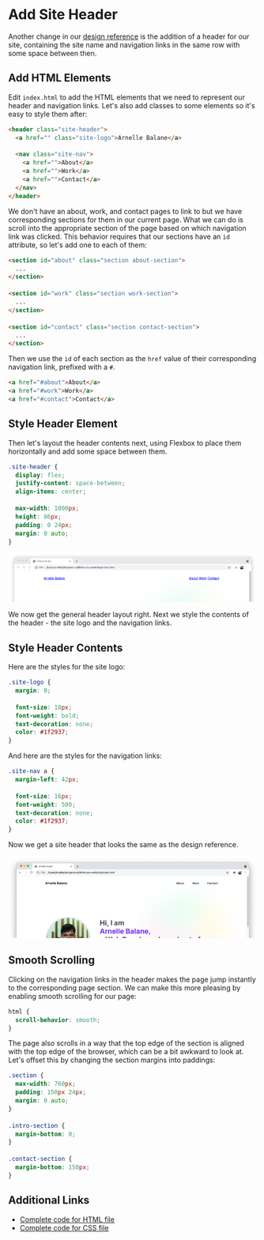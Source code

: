 # Add Site Header

Another change in our [design reference](/getting-started/personal-portfolio#design-reference) is the addition of a header for our site, containing the site name and navigation links in the same row with some space between then.

## Add HTML Elements

Edit `index.html` to add the HTML elements that we need to represent our header and navigation links. Let's also add classes to some elements so it's easy to style them after:

```html
<header class="site-header">
  <a href="" class="site-logo">Arnelle Balane</a>

  <nav class="site-nav">
    <a href="">About</a>
    <a href="">Work</a>
    <a href="">Contact</a>
  </nav>
</header>
```

We don't have an about, work, and contact pages to link to but we have corresponding sections for them in our current page. What we can do is scroll into the appropriate section of the page based on which navigation link was clicked. This behavior requires that our sections have an `id` attribute, so let's add one to each of them:

```html
<section id="about" class="section about-section">
  ...
</section>

<section id="work" class="section work-section">
  ...
</section>

<section id="contact" class="section contact-section">
  ...
</section>
```

Then we use the `id` of each section as the `href` value of their corresponding navigation link, prefixed with a `#`.

```html
<a href="#about">About</a>
<a href="#work">Work</a>
<a href="#contact">Contact</a>
```

## Style Header Element

Then let's layout the header contents next, using Flexbox to place them horizontally and add some space between them.

```css
.site-header {
  display: flex;
  justify-content: space-between;
  align-items: center;

  max-width: 1000px;
  height: 86px;
  padding: 0 24px;
  margin: 0 auto;
}
```

![Layout site header](./images/layout-site-header.png)

We now get the general header layout right. Next we style the contents of the header - the site logo and the navigation links.

## Style Header Contents

Here are the styles for the site logo:

```css
.site-logo {
  margin: 0;

  font-size: 18px;
  font-weight: bold;
  text-decoration: none;
  color: #1f2937;
}
```

And here are the styles for the navigation links:

```css
.site-nav a {
  margin-left: 42px;

  font-size: 16px;
  font-weight: 500;
  text-decoration: none;
  color: #1f2937;
}
```

Now we get a site header that looks the same as the design reference.

![Layout site header](./images/layout-site-header-done.png)

## Smooth Scrolling

Clicking on the navigation links in the header makes the page jump instantly to the corresponding page section. We can make this more pleasing by enabling smooth scrolling for our page:

```css
html {
  scroll-behavior: smooth;
}
```

The page also scrolls in a way that the top edge of the section is aligned with the top edge of the browser, which can be a bit awkward to look at. Let's offset this by changing the section margins into paddings:

```css
.section {
  max-width: 760px;
  padding: 150px 24px;
  margin: 0 auto;
}

.intro-section {
  margin-bottom: 0;
}

.contact-section {
  margin-bottom: 150px;
}
```

## Additional Links

- [Complete code for HTML file](https://github.com/arnellebalane/skourse-html-css-workshop/blob/09-layout/index.html)
- [Complete code for CSS file](https://github.com/arnellebalane/skourse-html-css-workshop/blob/09-layout/index.css)
